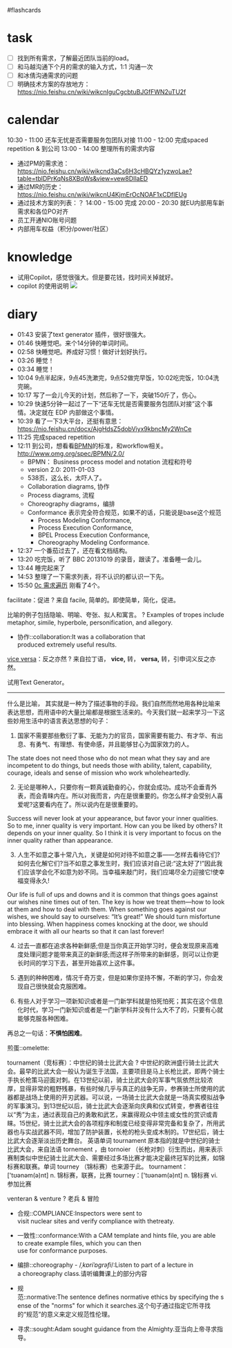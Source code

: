 #flashcards 

# task
- [ ] 找到所有需求，了解最近团队当前的load。
- [ ] 和马越沟通下个月的需求的输入方式，1:1 沟通一次
- [ ] 和冰倩沟通需求的问题
- [ ] 明确技术方案的存放地方：https://nio.feishu.cn/wiki/wikcnIguCgcbtuBJGfFWN2uTU2f

# calendar
10:30 - 11:00 还车无忧是否需要服务包团队对接
11:00 - 12:00 完成spaced repetition & 到公司
13:00 - 14:00 整理所有的需求内容
- 通过PM的需求池：https://nio.feishu.cn/wiki/wikcnd3aCs6H3cHBQYz1yzwoLae?table=tblDPrKqNs8XBqWs&view=vew8DIlaED
- 通过MR的历史：https://nio.feishu.cn/wiki/wikcnU4KjmErOcNOAF1xCDfIEUg
- 通过技术方案的列表：？
14:00 - 15:00 完成
20:00 - 20:30 就EU内部用车新需求和各位PO对齐
-   员工开通NIO账号问题
-   内部用车权益（积分/power/社区）



# knowledge

- 试用Copilot，感觉很强大。但是要花钱，找时间关掉就好。  
- copilot 的使用说明
![](https://github.com/lgjfree/images/raw/master/2023-01-30-Mon-w05.png)

# diary

- 01:43 安装了text generator 插件，很好很强大。
- 01:46 快睡觉吧。来个14分钟的单词时间。
- 02:58 快睡觉吧。养成好习惯！做好计划好执行。
- 03:26 睡觉！
- 03:34 睡觉！
- 10:04 9点半起床，9点45洗漱完，9点52做完早饭，10:02吃完饭，10:04洗完碗。
- 10:17 写了一会儿今天的计划，然后称了一下，突破150斤了，伤心。
- 10:29 快速5分钟一起过了一下“还车无忧是否需要服务包团队对接”这个事情。决定就在 EDP 内部做这个事情。
- 10:39 看了一下3大平台，还挺有意思：https://nio.feishu.cn/docx/AjgHdsZ5dobViyx9kbncMy2WnCe
- 11:25 完成spaced repetition
- 12:11 到公司，想看看[BPMN](https://www.omg.org/spec/BPMN/2.0/PDF)的标准，和workflow相关。 http://www.omg.org/spec/BPMN/2.0/
	- BPMN： Business process model and notation 流程和符号
	- version 2.0: 2011-01-03
	- 538页，这么长，太吓人了。
	- Collaboration diagrams, 协作
	- Process diagrams, 流程
	- Choreography diagrams，编排
	- Conformance 表示完全符合规范，如果不的话，只能说是base这个规范
		- Process Modeling Conformance, 
		- Process Execution Conformance, 
		- BPEL Process Execution Conformance, 
		- Choreography Modeling Conformance.
- 12:37 一个番茄过去了，还在看文档结构。
- 13:20 吃完饭，听了 BBC 20131019 的录音，跟读了。准备睡一会儿。
- 13:44 睡完起来了
- 14:53 整理了一下需求列表，将不认识的都认识一下先。
- 15:50 [0c 需求遍历](work/0c%20需求遍历.md) 刚看了4个。

facilitate：促进
?
来自 facile, 简单的。即使简单，简化，促进。 <!--SR:!2023-02-01-14-34,2.5,250-->

比喻的例子包括隐喻、明喻、夸张、拟人和寓言。
?
Examples of tropes include metaphor, simile, hyperbole, personification, and allegory. <!--SR:!2023-01-31-10-54,1,230-->

- 协作::collaboration:It was a collaboration that produced extremely useful results. <!--SR:!2023-02-02-02-54,2.5,248-->

[vice versa](https://www.quword.com/ciyuan/s/vice_versa)：反之亦然
?
来自拉丁语， **vice,** 转， **versa,** 转，引申词义反之亦然。 <!--SR:!2023-01-31-14-55,1,228-->


试用Text Generator。

--- 

什么是比喻， 其实就是一种为了描述事物的手段。我们自然而然地用各种比喻来表达思想，而用语中的大量比喻都是根据生活来的。今天我们就一起来学习一下这些妙用生活中的语言表达思想的句子：

1. 国家不需要那些敷衍了事、无能为力的官员，国家需要有能力、有才华、有出息、有勇气、有理想、有使命感，并且能够甘心为国家效力的人。

The state does not need those who do not mean what they say and are incompetent to do things, but needs those with ability, talent, capability, courage, ideals and sense of mission who work wholeheartedly.

2. 无论是哪种人，只要你有一颗真诚勤奋的心，你就会成功。成功不会垂青外表，而会青睐内在。所以对我而言，内在是很重要的。你怎么样才会受别人喜爱呢?这要看内在了。所以说内在是很重要的。

Success will never look at your appearance, but favor your inner qualities. So to me, inner quality is very important. How can you be liked by others? It depends on your inner quality. So I think it is very important to focus on the inner quality rather than appearance.

3. 人生不如意之事十常八九，关键是如何对待不如意之事——怎样去看待它们?如何去化解它们?当不如意之事发生时，我们应该对自己说:“这太好了!”因此我们应该学会化不如意为妙不同。当幸福来敲门时，我们应竭尽全力迎接它!使幸福变得永久!

Our life is full of ups and downs and it is common that things goes against our wishes nine times out of ten. The key is how we treat them—how to look at them and how to deal with them. When something goes against our wishes, we should say to ourselves: “It’s great!” We should turn misfortune into blessing. When happiness comes knocking at the door, we should embrace it with all our hearts so that it can last forever!

4. 过去一直都在追求各种新鲜感;但是当你真正开始学习时，便会发现原来高难度处理问题才能带来真正的新鲜感;而这样子所带来的新鲜感，则可以让你更长时间的学习下去，甚至开始喜欢上这件事。

5. 遇到的种种困难，情况千奇万变，但是如果你坚持不懈，不断的学习，你会发现自己很快就会克服困难。

6. 有些人对于学习一项新知识或者是一门新学科就是怕死怕死；其实在这个信息化时代，学习一门新知识或者是一门新学科并没有什么大不了的，只要有心就能够克服各种困难。


再总之一句话：**不惧怕困难**。


煎蛋::omelette: <!--SR:!2023-02-01-23-25,2.5,248-->


tournament（竞标赛）：中世纪的骑士比武大会
?
中世纪的欧洲盛行骑士比武大会。最早的比武大会一般认为诞生于法国，主要项目是马上长枪比武，即两个骑士手执长枪策马迎面对刺。在13世纪以前，骑士比武大会的军事气氛依然比较浓厚，显得非常的粗野残暴，有些时候几乎与真正的战争无异，参赛骑士所使用的武器都是战场上使用的开刃武器。可以说，一场骑士比武大会就是一场真实模拟战争的军事演习。到13世纪以后，骑士比武大会逐渐向庆典和仪式转变，参赛者往往以“秀”为主，通过表现自己的勇敢和武艺，来赢得观众中领主或女性的赏识或青睐。15世纪，骑士比武大会的各项程序和制度已经变得非常完备和复杂了，所用武器也与实战武器不同，增加了防护装置，长枪的枪头变成木制的。17世纪后，骑士比武大会逐渐淡出历史舞台。
英语单词 tournament 原本指的就是中世纪的骑士比武大会，来自法语 tornement ，由 tornoier （长枪对刺）衍生而出，用来表示赛制类似中世纪骑士比武大会、需要经过多场比赛才能决定最终冠军的比赛，如锦标赛和联赛。单词 tourney （锦标赛）也来源于此。
tournament：['tʊənəm(ə)nt] n. 锦标赛，联赛，比赛
tourney：['tʊənəm(ə)nt] n. 锦标赛 vi. 参加比赛 <!--SR:!2023-02-01-23-25,2.5,248-->

venteran & venture
?
老兵 & 冒险 <!--SR:!2023-02-01-23-25,2.5,248-->

- 合规::COMPLIANCE:Inspectors were sent to visit nuclear sites and verify compliance with thetreaty. <!--SR:!2023-01-31-14-55,1,228-->
- 一致性::conformance:With a CAM template and hints file, you are able to create example files, which you can then use for conformance purposes. <!--SR:!2023-01-31-14-54,1,228-->
- 编排::choreography - /_ˌkɒriˈɒɡrəfi_/:Listen to part of a lecture in a choreography class.请听编舞课上的部分内容 <!--SR:!2023-02-02-02-54,2.5,248-->
- 规范::normative:The sentence defines normative ethics by specifying the sense of the "norms" for which it searches.这个句子通过指定它所寻找的“规范”的意义来定义规范性伦理。 <!--SR:!2023-01-31-14-56,1,228-->


 

- 寻求::sought:Adam sought guidance from the Almighty.亚当向上帝寻求指导。 <!--SR:!2023-01-31-14-55,1,228-->
